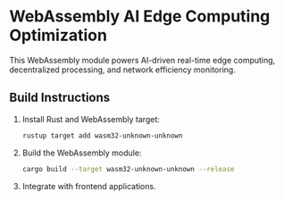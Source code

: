 # WebAssembly AI Edge Computing Optimization

This WebAssembly module powers AI-driven real-time edge computing, decentralized processing, and network efficiency monitoring.

## Build Instructions

1. Install Rust and WebAssembly target:
   ```bash
   rustup target add wasm32-unknown-unknown
   ```

2. Build the WebAssembly module:
   ```bash
   cargo build --target wasm32-unknown-unknown --release
   ```

3. Integrate with frontend applications.